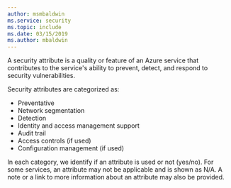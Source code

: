 ```yaml
---
author: msmbaldwin
ms.service: security
ms.topic: include
ms.date: 03/15/2019
ms.author: mbaldwin
---
```


A security attribute is a quality or feature of an Azure service that contributes to the service's ability to prevent, detect, and respond to security vulnerabilities.

Security attributes are categorized as:
* Preventative
* Network segmentation
* Detection
* Identity and access management support
* Audit trail
* Access controls (if used)
* Configuration management (if used)

In each category, we identify if an attribute is used or not (yes/no). For some services, an attribute may not be applicable and is shown as N/A. A note or a link to more information about an attribute may also be provided.
